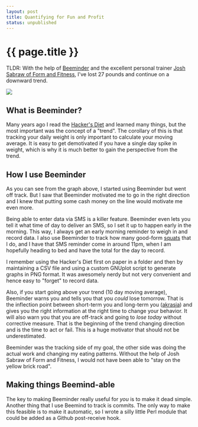 ```yaml
---
layout: post
title: Quantifying for Fun and Profit
status: unpublished
---
```


# {{ page.title }}


TLDR: With the help of [Beeminder](http://beeminder.com) and the excellent personal trainer
[Josh Sabraw of Form and Fitness](http://pdxtraining.com), I've lost 27 pounds and continue on a downward trend.

<img src="https://www.beeminder.com/dukeleto/goals/weight/graph?style=hist">

## What is Beeminder?

Many years ago I read the [Hacker's Diet](http://www.fourmilab.ch/hackdiet/www/hackdiet.html) and learned many
things, but the most important was the concept of a "trend". The corollary of
this is that tracking your daily weight is only important to calculate your
moving average. It is easy to get demotivated if you have a single day spike in
weight, which is why it is much better to gain the perspective from the trend.

## How I use Beeminder

As you can see from the graph above, I started using Beeminder but went off
track. But I saw that Beeminder motivated me to go in the right direction
and I knew that putting some cash money on the line would motivate me even more.

Being able to enter data via SMS is a killer feature. Beeminder even lets you
tell it what time of day to deliver an SMS, so I set it up to happen early in
the morning. This way, I always get an early morning reminder to weigh in and
record data. I also use Beeminder to track how many good-form [squats](https://www.beeminder.com/dukeleto/goals/squats) that I do,
and I have that SMS reminder come in around 11pm, when I am hopefully heading
to bed and have the total for the day to record.

I remember using the Hacker's Diet first on paper in a folder and
then by maintaining a CSV file and using a custom GNUplot script to generate
graphs in PNG format. It was awesomely nerdy but not very convenient and hence
easy to "forget" to record data.

Also, if you start going above your trend (10 day moving average), Beeminder
warns you and tells you that you *could* lose tomorrow. That is the inflection
point between short-term you and long-term you ([akrasia](http://blog.beeminder.com/akrasia/)) and gives you the right
information at the right time to change your behavior. It will also warn you
that you are off-track and going to *lose today* without corrective measure. That
is the beginning of the trend changing direction and is the time to act or fail.
This is a huge motivator that should not be underestimated.

Beeminder was the tracking side of my goal, the other side was doing the actual
work and changing my eating patterns. Without the help of Josh Sabraw of Form
and Fitness, I would not have been able to "stay on the yellow brick road".

## Making things Beemind-able

The key to making Beeminder really useful for *you* is to make it dead simple.
Another thing that I use Beemind to track is commits. The only way to make this
feasible is to make it automatic, so I wrote a silly little Perl module that
could be added as a Github post-receive hook.
